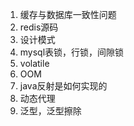 1. 缓存与数据库一致性问题
2. redis源码
3. 设计模式
4. mysql表锁，行锁，间隙锁
5. volatile 
6. OOM
7. java反射是如何实现的
8. 动态代理
9. 泛型，泛型擦除
